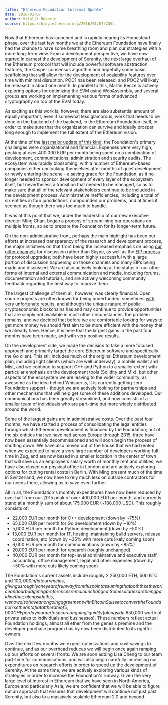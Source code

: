 ```yaml
---
title: "Ethereum Foundation Internal Update"
date: 2016-01-07
author: Vitalik Buterin
source: https://blog.ethereum.org/2016/01/07/2394
---
```


Now that Ethereum has launched and is rapidly nearing its Homestead phase, over the last few months we at the Ethereum Foundation have finally had the chance to have some breathing room and plan our strategies with a more long-term view. From a development perspective, we have now started in earnest the [development](/2015/12/24/understanding-serenity-part-i-abstraction) of [Serenity](/2015/12/28/understanding-serenity-part-2-casper), the next large overhaul of the Ethereum protocol that will include powerful software abstraction features, the Casper consensus algorithm and hopefully some basic scaffolding that will allow for the development of scalability features over time with minimal disruption. POC1 has been released, and POC2 will likely be released in about one month. In parallel to this, Martin Becze is actively exploring options for optimizing the EVM using WebAssembly, and several groups are working on implementing various forms of advanced cryptography on top of the EVM today.

As exciting as this work is, however, there are also substantial amount of equally important, even if somewhat less glamorous, work that needs to be done on the backend of the backend, in the Ethereum Foundation itself, in order to make sure that the organization can survive and ideally prosper long enough to implement the full extent of the Ethereum vision.

At the time of the [last major update of this kind](/2015/09/28/the-evolution-of-ethereum), the Foundation's primary challenges were organizational and financial. Expenses were very high, peaking at over 400,000 EUR per month being spent on a combination of development, communications, administration and security audits. The ecosystem was rapidly blossoming, with a number of Ethereum-based companies either uncloaking themselves after months of quiet development or newly entering the scene - a saving grace for the Foundation, as it no longer needed to sponsor development of every layer of the ecosystem itself, but nevertheless a transition that needed to be managed, so as to make sure that all of the relevant stakeholders continue to be included in the development process. Administrative inefficiencies, including a total of six entities in four jurisdictions, compounded our problems, and at times it seemed as though there was too much to handle.

It was at this point that we, under the leadership of our new executive director Ming Chan, began a process of streamlining our operations on multiple fronts, so as to prepare the Foundation for its longer-term future.

On the non-administrative front, perhaps the main highlight has been our efforts at increased transparency of the research and development process, the major initiatives on that front being the increased emphasis on using [our gitter channels](http://gitter.im/ethereum/) for discussion rather than Skype, as well as the [EIP process](http://github.com/ethereum/EIPs) for protocol upgrades; both have been highly successful with a large portion of discussion happening on those channels and many EIPs being made and discussed. We are also actively looking at the status of our other forms of internal and external communication and media, including forums, documentation and tutorials, and are actively welcoming community feedback regarding the best way to improve them.

The largest challenge of them all, however, was clearly financial. Open source projects are often known for being underfunded, sometimes [with very unfortunate results](http://mashable.com/2014/04/14/heartbleed-open-source/#rSnUWATBTZqM), and although the unique nature of public cryptoeconomic blockchains has and may continue to provide opportunities that are simply not available in most other circumstances, the problem remains, and we decided that before we are comfortable looking for ways to get more money we should first aim to be more efficient with the money that we already have. Hence, it is here that the largest gains in the past four months have been made, and with very positive results.

On the development side, we made the decision to take a more focused approach and primarily target the core Ethereum software and specifically the Go client. This still includes much of the original Ethereum development plan, including light clients (which are well underway), a mobile wallet and Mist, and we continue to support C++ and Python to a smaller extent with particular emphasis on the development tools (Solidity and Mix), but other aspects of the ecosystem we are leaving to the wider community; as awesome as the idea behind Whisper is, it is currently getting zero Foundation support - though we are actively looking for partnerships and other mechanisms that will help get some of these additions developed. Our communications has been greatly streamlined, and now consists of a smaller team of individuals who are part-time but more widely distributed around the world.

Some of the largest gains are in administrative costs. Over the past four months, we have started a process of consolidating the legal entities through which Ethereum development is financed by the Foundation; out of the six entities that we have had across Europe through 2015, three have now been essentially decommissioned and will soon begin the process of shutting down. We have also moved out of the house that we had rented when we expected to have a very large number of developers working full-time in Zug, and are now based in a smaller location in the center of town that will save us an employee's salary worth of monthly rent and utilities; we have also closed our physical office in London and are actively exploring options for cutting rental costs in Berlin. With Ming present much of the time in Switzerland, we now have to rely much less on outside contractors for our needs there, allowing us to save even further.

All in all, the Foundation's monthly expenditures have now been reduced by over half from our 2015 peak of over 400,000 EUR per month, and currently stand at a monthly sum of about 175,000 EUR (~188,000 USD). This roughly consists of:

*   22,000 EUR per month for C++ development (down by ~75%)
*   65,000 EUR per month for Go development (down by ~10%)
*   5,000 EUR per month for Python development (down by ~50%)
*   13,000 EUR per month for IT, hosting, maintaining build servers, release coordination, etc (down by ~35% with more cuts likely coming soon)
*   6,000 EUR per month for communications (down by ~85%)
*   20,000 EUR per month for research (roughly unchanged)
*   40,000 EUR per month for top-level administrative and executive staff, accounting, office management, legal and other expenses (down by ~50% with more cuts likely coming soon)

The Foundation's current assets include roughly 2,250,000 ETH, 500 BTC and $100,000 in fiat currencies, giving us roughly one year of runway from this point assuming that both the ether price and our budgeting preferences remain unchanged. Some salaries are being paid in ether; alongside this, we now also have an ongoing agreement with Bitcoin Suisse to convert the Foundation's ether into fiat at the rate of 5,000 CHF per day in order to secure ongoing liquidity (alongside ~$650,000 worth of private sales to individuals and businesses). These numbers reflect actual Foundation holdings; almost all ether from the genesis premine and the developer purchase program has by now been distributed to its rightful owners.

Over the next few months we expect optimizations and cost savings to continue, and as our overhead reduces we will begin once again ramping up our efforts on several fronts. We are soon adding Lisa Cheng to our team part-time for communications, and will also begin carefully increasing our expenditures on research efforts in order to speed up the development of Serenity. At the same time, we are actively exploring various kinds of strategies in order to increase the Foundation's runway. Given the very large level of interest in Ethereum that we have seen in North America, Europe and particularly Asia, we are confident that we will be able to figure out an approach that ensures that development will continue not just past Serenity, but also to a massively scalable Ethereum 2.0 and beyond.
